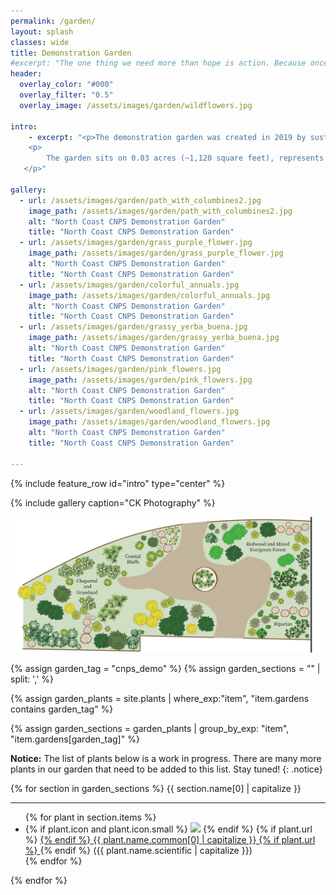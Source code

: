 ```yaml
---
permalink: /garden/
layout: splash
classes: wide
title: Demonstration Garden 
#excerpt: "The one thing we need more than hope is action. Because once we start to act, hope is everywhere - Greta Thunberg"
header:
  overlay_color: "#000"
  overlay_filter: "0.5"
  overlay_image: /assets/images/garden/wildflowers.jpg

intro:
    - excerpt: "<p>The demonstration garden was created in 2019 by sustainable landscape designer Christine Kelly, with the help of CNPS and Helping Humboldt volunteers. It also functions as a living seed bank for the nursery.</p>
    <p>
        The garden sits on 0.03 acres (~1,120 square feet), represents 4 distinctive eco-systems, and is home to over 90 species of Humboldt County and California native plants. Diligent plant labeling makes this garden especially useful for aspiring botanists. 
   </p>" 

gallery:
  - url: /assets/images/garden/path_with_columbines2.jpg
    image_path: /assets/images/garden/path_with_columbines2.jpg
    alt: "North Coast CNPS Demonstration Garden"
    title: "North Coast CNPS Demonstration Garden"
  - url: /assets/images/garden/grass_purple_flower.jpg
    image_path: /assets/images/garden/grass_purple_flower.jpg
    alt: "North Coast CNPS Demonstration Garden"
    title: "North Coast CNPS Demonstration Garden"
  - url: /assets/images/garden/colorful_annuals.jpg
    image_path: /assets/images/garden/colorful_annuals.jpg
    alt: "North Coast CNPS Demonstration Garden"
    title: "North Coast CNPS Demonstration Garden"
  - url: /assets/images/garden/grassy_yerba_buena.jpg
    image_path: /assets/images/garden/grassy_yerba_buena.jpg
    alt: "North Coast CNPS Demonstration Garden"
    title: "North Coast CNPS Demonstration Garden"
  - url: /assets/images/garden/pink_flowers.jpg
    image_path: /assets/images/garden/pink_flowers.jpg
    alt: "North Coast CNPS Demonstration Garden"
    title: "North Coast CNPS Demonstration Garden"
  - url: /assets/images/garden/woodland_flowers.jpg
    image_path: /assets/images/garden/woodland_flowers.jpg
    alt: "North Coast CNPS Demonstration Garden"
    title: "North Coast CNPS Demonstration Garden"

---
```


{% include feature_row id="intro" type="center" %}

{% include gallery caption="CK Photography" %}

<img src="/assets/images/garden/map.jpg">

<!-- filter all plants to find those with cnps_demo in garden -->
{% assign garden_tag = "cnps_demo" %}
{% assign garden_sections = "" | split: ',' %}

{% assign garden_plants = site.plants | where_exp:"item",
    "item.gardens contains garden_tag" %}

{% assign garden_sections = garden_plants | group_by_exp: "item",
    "item.gardens[garden_tag]" %}

**Notice:** The list of plants below is a work in progress. There are many more plants in our garden that need to be added to this list. Stay tuned! 
{: .notice}

{% for section in garden_sections %}
{{ section.name[0] | capitalize }}<br/>
<hr>
<ul class="plant_list">
    {% for plant in section.items %}
<li>
{% if plant.icon and plant.icon.small %}
<img src='{{plant.icon.small.url}}' />
{% endif %}
{% if plant.url %}
<a href="{{plant.url}}">
{% endif %}
{{ plant.name.common[0] | capitalize }}
{% if plant.url %}
</a>
{% endif %}
({{ plant.name.scientific | capitalize }})
</li>
    {% endfor %}
</ul>
{% endfor %}

